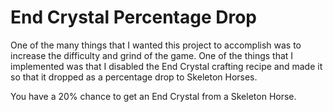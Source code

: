 # End Crystal Percentage Drop

One of the many things that I wanted this project to accomplish was to increase the difficulty and grind of the game. One of the things that I implemented was that I disabled the End Crystal crafting recipe and made it so that it dropped as a percentage drop to Skeleton Horses.

You have a 20% chance to get an End Crystal from a Skeleton Horse.

